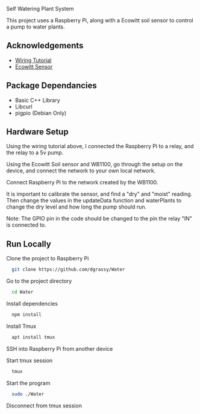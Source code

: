  Self Watering Plant System

This project uses a Raspberry Pi, along with a Ecowitt soil sensor to control a pump to water plants. 


## Acknowledgements

 - [Wiring Tutorial](https://docs.viam.com/tutorials/projects/make-a-plant-watering-robot/)
 - [Ecowitt Sensor](https://www.amazon.com/ECOWITT-Moisture-Sensor-Humidity-Tester/dp/B07JM621R3?source=ps-sl-shoppingads-lpcontext&ref_=fplfs&psc=1&smid=A13RMNHJJ617OY)


## Package Dependancies
 * Basic C++ Library
 * Libcurl
 * pigpio (Debian Only)

## Hardware Setup
Using the wiring tutorial above, I connected the Raspberry Pi to a relay, and the relay to a 5v pump. 

Using the Ecowitt Soil sensor and WB1100, go through the setup on the device, and connect the network to your own local network. 

Connect Raspberry Pi to the network created by the WB1100.

It is important to calibrate the sensor, and find a "dry" and "moist" reading. Then change the values in the updateData function and waterPlants to change the dry level and how long the pump should run.

Note: The GPIO pin in the code should be changed to the pin the relay "IN" is connected to.

## Run Locally

Clone the project to Raspberry Pi

```bash
  git clone https://github.com/dgrassy/Water
```

Go to the project directory

```bash
  cd Water
```

Install dependencies

```bash
  npm install
```

Install Tmux

```bash
  apt install tmux
```

SSH into Raspberry Pi from another device

Start tmux session

```bash
  tmux
```

Start the program

```bash
  sudo ./Water
```

Disconnect from tmux session

